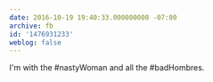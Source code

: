 ```yaml
---
date: 2016-10-19 19:40:33.000000000 -07:00
archive: fb
id: '1476931233'
weblog: false
---
```


I'm with the #nastyWoman  and all the #badHombres.

